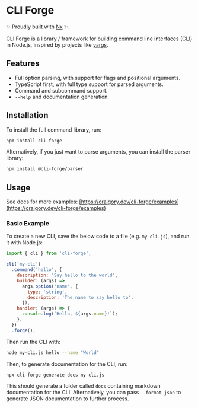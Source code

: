 # CLI Forge

✨ Proudly built with [Nx](https://nx.dev) ✨.

CLI Forge is a library / framework for building command line interfaces (CLI) in Node.js, inspired by projects like [yargs](https://yargs.js.org/).

## Features

- Full option parsing, with support for flags and positional arguments.
- TypeScript first, with full type support for parsed arguments.
- Command and subcommand support.
- `--help` and documentation generation.

## Installation

To install the full command library, run:

```bash
npm install cli-forge
```

Alternatively, if you just want to parse arguments, you can install the parser library:

```bash
npm install @cli-forge/parser
```

## Usage

See docs for more examples: [https://craigory.dev/cli-forge/examples](https://craigory.dev/cli-forge/examples)

### Basic Example

To create a new CLI, save the below code to a file (e.g. `my-cli.js`), and run it with Node.js:

```js
import { cli } from 'cli-forge';

cli('my-cli')
  .command('hello', {
    description: 'Say hello to the world',
    builder: (args) =>
      args.option('name', {
        type: 'string',
        description: 'The name to say hello to',
      }),
    handler: (args) => {
      console.log(`Hello, ${args.name}!`);
    },
  })
  .forge();
```

Then run the CLI with:

```bash
node my-cli.js hello --name "World"
```

Then, to generate documentation for the CLI, run:

```bash
npx cli-forge generate-docs my-cli.js
```

This should generate a folder called `docs` containing markdown documentation for the CLI. Alternatively, you can pass `--format json` to generate JSON documentation to further process.

